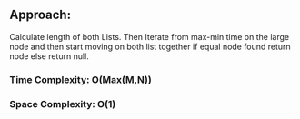 ## Approach:
Calculate length of both Lists. Then Iterate from max-min time on the large node and then start moving on both list together if equal node found return node else return null.
​
### Time Complexity: O(Max(M,N))
### Space Complexity: O(1)
